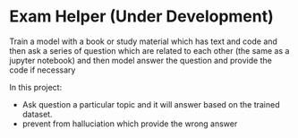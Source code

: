 # Exam Helper (Under Development)

Train a model with a book or study material which has text and code and then ask a series of question which are related to each other (the same as a jupyter notebook) and then model answer the question and provide the code if necessary

In this project:

- Ask question a particular topic and it will answer based on the trained dataset.
- prevent from halluciation which provide the wrong answer
